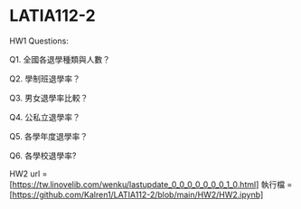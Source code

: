# LATIA112-2

HW1
Questions:

Q1. 全國各退學種類與人數？

Q2. 學制班退學率？

Q3. 男女退學率比較？

Q4. 公私立退學率？

Q5. 各學年度退學率？

Q6. 各學校退學率?

HW2
url = [https://tw.linovelib.com/wenku/lastupdate_0_0_0_0_0_0_0_1_0.html]
執行檔 = [https://github.com/Kalren1/LATIA112-2/blob/main/HW2/HW2.ipynb]
